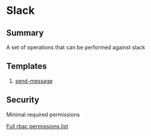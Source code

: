 # Slack

## Summary

A set of operations that can be performed against slack

## Templates

1. [send-message](https://github.com/codefresh-io/argo-hub/blob/main/workflows/slack/versions/0.0.1/docs/send-message.md) 

## Security

Minimal required permissions

[Full rbac permissions list](https://github.com/codefresh-io/argo-hub/blob/main/workflows/slack/versions/0.0.1/rbac.yaml)
